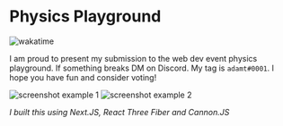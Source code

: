 # Physics Playground

![wakatime](https://wakatime.com/badge/user/3df41f17-80da-4288-98e5-911b79f4719b/project/2cdebc1d-0c5e-4aeb-a1f8-cb24235b5ba9.svg)

I am proud to present my submission to the web dev event physics playground. If something breaks DM on Discord. My tag is `adamt#0001`. I hope you have fun and consider voting!

![screenshot example 1](https://cdn.discordapp.com/attachments/869922397329969184/1042906239518134342/Screenshot_2022-11-17_at_3.56.18_PM.png)
![screenshot example 2](https://cdn.discordapp.com/attachments/869922397329969184/1042906239820116058/Screenshot_2022-11-17_at_3.56.27_PM.png)

_I built this using Next.JS, React Three Fiber and Cannon.JS_
